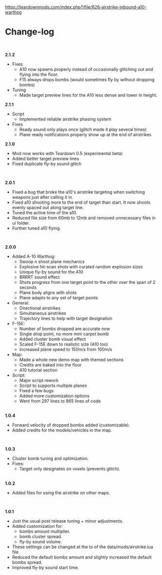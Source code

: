 https://teardownmods.com/index.php?/file/626-airstrike-inbound-a10-warthog
<br/>
# Change-log
<br/>

**2.1.2**
  * Fixes
    * A10 now spawns properly instead of occasionally glitching out and flying into the floor.
    * F15 always drops bombs (would sometimes fly by without dropping bombs) 
  * Tuning
    * Made target preview lines for the A10 less dense and lower in height.
    
**2.1.1**

  * Script
    * Implemented reliable airstrike phasing system
  * Fixes
    * Ready sound only plays once (glitch made it play several times)
    * Plane ready notifications properly show up at the end of airstrikes

**2.1.0**
  * Mod now works with Teardown 0.5 (experimental beta)
  * Added better target preview lines
  * Fixed duplicate fly-by sound glitch  
  <br/>

**2.0.1**
  * Fixed a bug that broke the a10's airstrike targeting when switching weapons just after calling it in.
  * Fixed a10 shooting more to the end of target than start. It now shoots evenly spaced out along target line.
  * Tuned the active time of the a10.
  * Reduced file size from 60mb to 12mb and removed unnecessary files in ui folder.
  * Further tuned a10 flying.  
  <br/>

**2.0.0**
  * Added A-10 Warthog:
    * Swoop n shoot plane mechanics
    * Explosive hit-scan shots with curated random explosion sizes
    * Unique fly-by sound for the A10
    * BRRRT sound effect
    * Shots progress from one target point to the other over the span of 2 seconds
    * Plane body aligns with shots
    * Plane adapts to any set of target points
  * General:
    * Directional airstrikes
    * Simultaneous airstrikes
    * Trajectory lines to help with target designation
  * F-15E:
    * Number of bombs dropped are accurate now
    * Single drop point, no more mini carpet bomb
    * Added cluster bomb visual effect
    * Scaled F-15E down to realistic size (A10 too)
    * Increased plane speed to 150m/s from 100m/s
  * Map:
    * Made a whole new demo map with themed sections
    * Credits are baked into the floor
    * A10 tutorial section
  * Script:
    * Major script rework
    * Script to supports multiple planes
    * Fixed a few bugs
    * Added more customization options
    * Went from 297 lines to 865 lines of code  
    <br/>

**1.0.4**
  * Forward velocity of dropped bombs added (customizable).
  * Added credits for the models/vehicles in the map.  
  <br/>

**1.0.3**
  * Cluster bomb tuning and optimization.
  * Fixes:
    * Target only designates on voxels (prevents glitch).
    <br/>

**1.0.2**
  * Added files for using the airstrike on other maps.  
  <br/>

**1.0.1**
  * Just the usual post release tuning + minor adjustments.  
  * Added customization for:
    * bombs amount multiplier.
    * bomb cluster spread.
    * fly-by sound volume.
  * These settings can be changed at the to of the data/mods/airstrike.lua file.
  * Reduced the default bombs amount and slightly increased the default bombs spread.
  * Improved fly-by sound start time.
  <br/>
